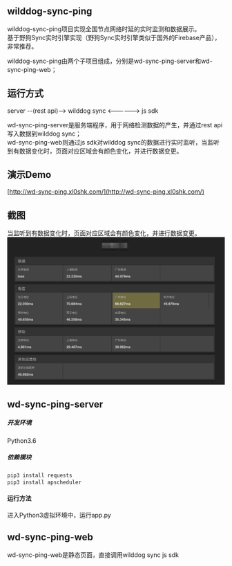 ## wilddog-sync-ping ##

wilddog-sync-ping项目实现全国节点网络时延的实时监测和数据展示。  
基于野狗Sync实时引擎实现（野狗Sync实时引擎类似于国外的Firebase产品），非常推荐。    

wilddog-sync-ping由两个子项目组成，分别是wd-sync-ping-server和wd-sync-ping-web；  



## 运行方式 ##

server --(rest api)--> wilddog sync <------> js sdk  

wd-sync-ping-server是服务端程序，用于网络检测数据的产生，并通过rest api写入数据到wilddog sync；  
wd-sync-ping-web则通过js sdk对wilddog sync的数据进行实时监听，当监听到有数据变化时，页面对应区域会有颜色变化，并进行数据变更。    


## 演示Demo ## 
[http://wd-sync-ping.xl0shk.com/](http://wd-sync-ping.xl0shk.com/)

## 截图 ##
当监听到有数据变化时，页面对应区域会有颜色变化，并进行数据变更。
![展示页面](images/1.png)


## wd-sync-ping-server ##
##### 开发环境 #####
Python3.6  

##### 依赖模块 #####
```
pip3 install requests
pip3 install apscheduler
```

#### 运行方法 #####
进入Python3虚拟环境中，运行app.py

## wd-sync-ping-web ##
wd-sync-ping-web是静态页面，直接调用wilddog sync js sdk
